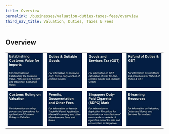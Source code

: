 ```yaml
---
title: Overview 
permalink: /businesses/valuation-duties-taxes-fees/overview
third_nav_title: Valuation, Duties, Taxes & Fees
---
```


## **Overview**


|  |  |  |  |
|--|--|--|--|
|[![](/images/v1.jpg)](/businesses/valuation-duties-taxes-fees/establishing-customs-value-for-imports/establishing-the-customs-value) |[![](/images/v2.jpg)](/businesses/valuation-duties-taxes-and-fees/duties-and-dutiable-goods) | [![](/images/v3.jpg)](/businesses/valuation-duties-taxes-fees/goods-and-services-tax-gst)| [![](/images/v4.jpg)](/businesses/valuation-duties-taxes-fees/refund-of-duties-and-gst) |
| [![](/images/v5.jpg)](/businesses/valuation-duties-taxes-fees/customs-ruling-on-valuation) | [![](/images/v6.jpg)](/businesses/valuation-duties-taxes--fees/permits-documentation-and-other-fees) | [![](/images/v7.jpg)](/businesses/valuation-duties-taxes-fees/singapore-duty-paid-cigarette-sdpc-mark) | [![](/images/v8.jpg)](/businesses/valuation-duties-taxes-fees/e-learning-resources)|

